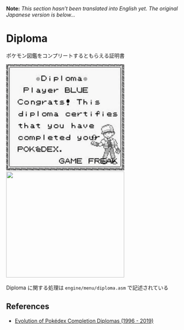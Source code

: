 **Note:** _This section hasn’t been translated into English yet. The original Japanese version is below…_

# Diploma

ポケモン図鑑をコンプリートするともらえる証明書

<img src="./image/diploma.png" width="320px" height="288px" />

<img src="https://imgur.com/zLgKLWf.gif" width="320px" height="288px" />

Diploma に関する処理は `engine/menu/diploma.asm` で記述されている

## References

- [Evolution of Pokédex Completion Diplomas (1996 - 2019)](https://www.youtube.com/watch?v=QheHPzPN744&ab_channel=NintendoUnity)